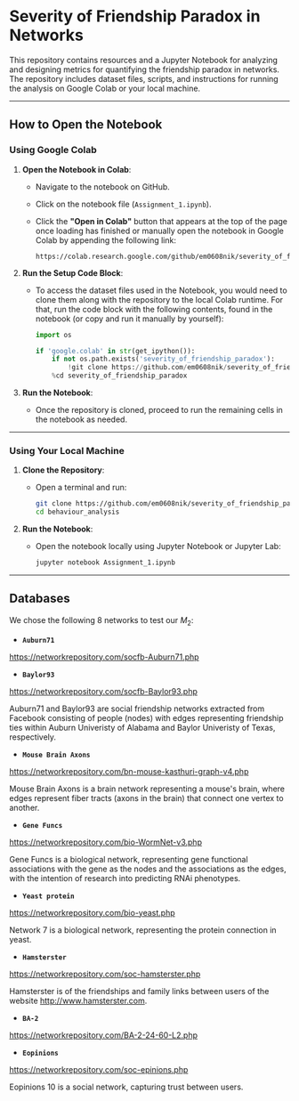 # Severity of Friendship Paradox in Networks

This repository contains resources and a Jupyter Notebook for analyzing and designing metrics for quantifying the friendship paradox in networks. The repository includes dataset files, scripts, and instructions for running the analysis on Google Colab or your local machine.

---

## **How to Open the Notebook**

### **Using Google Colab**

1. **Open the Notebook in Colab**:

   * Navigate to the notebook on GitHub.
   * Click on the notebook file (`Assignment_1.ipynb`).
   * Click the **"Open in Colab"** button that appears at the top of the page once loading has finished or manually open the notebook in Google Colab by appending the following link:

     ```
     https://colab.research.google.com/github/em0608nik/severity_of_friendship_paradox/blob/main/Assignment_1.ipynb
     ```

2. **Run the Setup Code Block**:

   * To access the dataset files used in the Notebook, you would need to clone them along with the repository to the local Colab runtime. For that, run the code block with the following contents, found in the notebook (or copy and run it manually by yourself):

     ```python
     import os

     if 'google.colab' in str(get_ipython()):
         if not os.path.exists('severity_of_friendship_paradox'):
             !git clone https://github.com/em0608nik/severity_of_friendship_paradox.git
         %cd severity_of_friendship_paradox
     ```

3. **Run the Notebook**:

   * Once the repository is cloned, proceed to run the remaining cells in the notebook as needed.

---

### **Using Your Local Machine**

1. **Clone the Repository**:

   * Open a terminal and run:

     ```bash
     git clone https://github.com/em0608nik/severity_of_friendship_paradox.git
     cd behaviour_analysis
     ```

2. **Run the Notebook**:

   * Open the notebook locally using Jupyter Notebook or Jupyter Lab:

     ```bash
     jupyter notebook Assignment_1.ipynb
     ```

---
## Databases

We chose the following 8 networks to test our $M_2$:

* **`Auburn71`**
  
https://networkrepository.com/socfb-Auburn71.php

* **`Baylor93`**

https://networkrepository.com/socfb-Baylor93.php 

Auburn71 and Baylor93 are social friendship networks extracted from Facebook consisting of people (nodes) with edges representing friendship ties within Auburn Univeristy of Alabama and Baylor Univeristy of Texas, respectively.

* **`Mouse Brain Axons`**

https://networkrepository.com/bn-mouse-kasthuri-graph-v4.php

Mouse Brain Axons is a brain network representing a mouse's brain, where edges represent fiber tracts (axons in the brain) that connect one vertex to another.

* **`Gene Funcs`**

https://networkrepository.com/bio-WormNet-v3.php 

Gene Funcs is a biological network, representing gene functional associations with the gene as the nodes and the associations as the edges, with the intention of research into predicting RNAi phenotypes. 

* **`Yeast protein`**
  
https://networkrepository.com/bio-yeast.php
  
Network 7 is a biological network, representing the protein connection in yeast.

* **`Hamsterster`**

https://networkrepository.com/soc-hamsterster.php
  
Hamsterster is of the friendships and family links between users of the website http://www.hamsterster.com. 
* **`BA-2`**

https://networkrepository.com/BA-2-24-60-L2.php 
  
* **`Eopinions`**

https://networkrepository.com/soc-epinions.php
  
Eopinions 10 is a social network, capturing trust between users.
